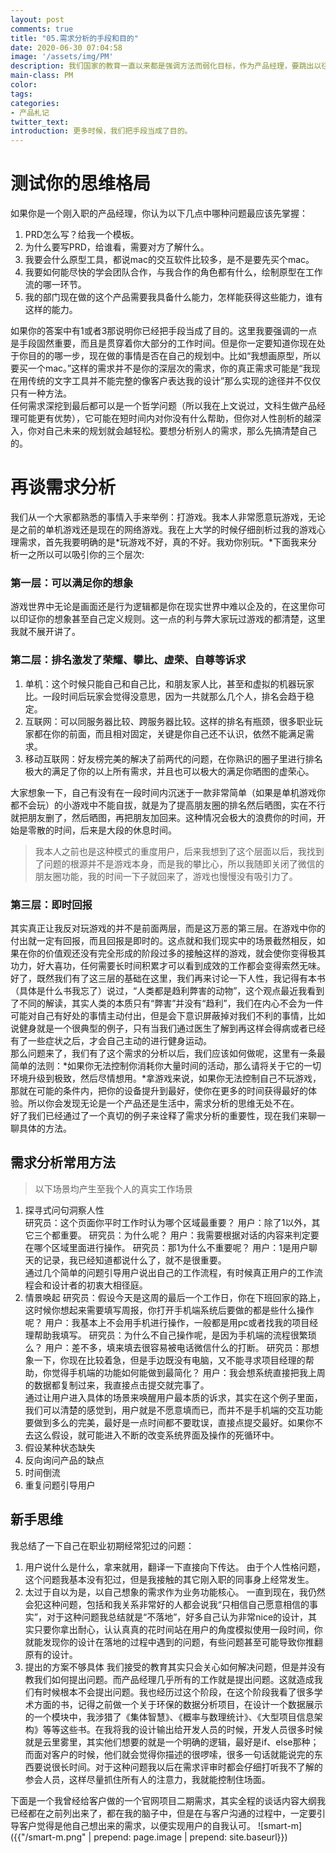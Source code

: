 ```yaml
---
layout: post
comments: true
title: "05.需求分析的手段和目的"
date: 2020-06-30 07:04:58
image: '/assets/img/PM'
description: 我们国家的教育一直以来都是强调方法而弱化目标，作为产品经理，要跳出以往的教育模式，时刻反思自己做每一件事的目的。
main-class: PM
color:
tags:
categories:
- 产品札记
twitter_text:
introduction: 更多时候，我们把手段当成了目的。
---
```



# 测试你的思维格局
如果你是一个刚入职的产品经理，你认为以下几点中哪种问题最应该先掌握：
1. PRD怎么写？给我一个模板。
2. 为什么要写PRD，给谁看，需要对方了解什么。
3. 我要会什么原型工具，都说mac的交互软件比较多，是不是要先买个mac。
4. 我要如何能尽快的学会团队合作，与我合作的角色都有什么，绘制原型在工作流的哪一环节。
5. 我的部门现在做的这个产品需要我具备什么能力，怎样能获得这些能力，谁有这样的能力。

如果你的答案中有1或者3那说明你已经把手段当成了目的。这里我要强调的一点是手段固然重要，而且是贯穿着你大部分的工作时间。但是你一定要知道你现在处于你目的的哪一步，现在做的事情是否在自己的规划中。比如“我想画原型，所以要买一个mac。”这样的需求并不是你的深层次的需求，你的真正需求可能是“我现在用传统的文字工具并不能完整的像客户表达我的设计”那么实现的途径并不仅仅只有一种方法。  
任何需求深挖到最后都可以是一个哲学问题（所以我在上文说过，文科生做产品经理可能更有优势），它可能在短时间内对你没有什么帮助，但你对人性剖析的越深入，你对自己未来的规划就会越轻松。要想分析别人的需求，那么先搞清楚自己的。

# 再谈需求分析
我们从一个大家都熟悉的事情入手来举例：打游戏。我本人非常愿意玩游戏，无论是之前的单机游戏还是现在的网络游戏。我在上大学的时候仔细剖析过我的游戏心理需求，首先我要明确的是*玩游戏不好，真的不好。我劝你别玩。*下面我来分析一之所以可以吸引你的三个层次:
### 第一层：可以满足你的想象
游戏世界中无论是画面还是行为逻辑都是你在现实世界中难以企及的，在这里你可以印证你的想象甚至自己定义规则。这一点的利与弊大家玩过游戏的都清楚，这里我就不展开讲了。
### 第二层：排名激发了荣耀、攀比、虚荣、自尊等诉求
1. 单机：这个时候只能自己和自己比，和朋友家人比，甚至和虚拟的机器玩家比。一段时间后玩家会觉得没意思，因为一共就那么几个人，排名会趋于稳定。
2. 互联网：可以同服务器比较、跨服务器比较。这样的排名有瓶颈，很多职业玩家都在你的前面，而且相对固定，关键是你自己还不认识，依然不能满足需求。
3. 移动互联网：好友榜完美的解决了前两代的问题，在你熟识的圈子里进行排名极大的满足了你的以上所有需求，并且也可以极大的满足你晒图的虚荣心。  

大家想象一下，自己有没有在一段时间内沉迷于一款非常简单（如果是单机游戏你都不会玩）的小游戏中不能自拔，就是为了提高朋友圈的排名然后晒图，实在不行就把朋友删了，然后晒图，再把朋友加回来。这种情况会极大的浪费你的时间，开始是零散的时间，后来是大段的休息时间。
> 我本人之前也是这种模式的重度用户，后来我想到了这个层面以后，我找到了问题的根源并不是游戏本身，而是我的攀比心，所以我随即关闭了微信的朋友圈功能，我的时间一下子就回来了，游戏也慢慢没有吸引力了。  

### 第三层：即时回报
其实真正让我反对玩游戏的并不是前面两层，而是这万恶的第三层。在游戏中你的付出就一定有回报，而且回报是即时的。这点就和我们现实中的场景截然相反，如果在你的价值观还没有完全形成的阶段过多的接触这样的游戏，就会使你变得极其功力，好大喜功，任何需要长时间积累才可以看到成效的工作都会变得索然无味。  
好了，既然我们有了这三层的基础在这里，我们再来讨论一下人性，我记得有本书（具体是什么书我忘了）说过，“人类都是趋利弊害的动物”，这个观点最近我看到了不同的解读，其实人类的本质只有“弊害”并没有“趋利”，我们在内心不会为一件可能对自己有好处的事情主动付出，但是会下意识屏蔽掉对我们不利的事情，比如说健身就是一个很典型的例子，只有当我们通过医生了解到再这样会得病或者已经有了一些症状之后，才会自己主动的进行健身运动。  
那么问题来了，我们有了这个需求的分析以后，我们应该如何做呢，这里有一条最简单的法则：*如果你无法控制你消耗你大量时间的活动，那么请将关于它的一切环境升级到极致，然后尽情想用。*拿游戏来说，如果你无法控制自己不玩游戏，那就在可能的条件内，把你的设备提升到最好，使你在更多的时间获得最好的体验。所以你会发现无论是一个产品还是生活中，需求分析的思维无处不在。  
好了我们已经通过了一个真切的例子来诠释了需求分析的重要性，现在我们来聊一聊具体的方法。
## 需求分析常用方法
> 以下场景均产生至我个人的真实工作场景  

1. 探寻式问句洞察人性  
研究员：这个页面你平时工作时认为哪个区域最重要？
用户：除了1以外，其它三个都重要。
研究员：为什么呢？
用户：我需要根据对话的内容来判定要在哪个区域里面进行操作。
研究员：那1为什么不重要呢？
用户：1是用户聊天的记录，我已经知道都说什么了，就不是很重要。  
通过几个简单的问题引导用户说出自己的工作流程，有时候真正用户的工作流程会和设计者的初衷大相径庭。  
2. 情景唤起
研究员：假设今天是这周的最后一个工作日，你在下班回家的路上，这时候你想起来需要填写周报，你打开手机端系统后要做的都是些什么操作呢？
用户：我基本上不会用手机进行操作，一般都是用pc或者找我的项目经理帮助我填写。
研究员：为什么不自己操作呢，是因为手机端的流程很繁琐么？
用户：差不多，填来填去很容易被电话微信什么的打断。
研究员：那想象一下，你现在比较着急，但是手边既没有电脑，又不能寻求项目经理的帮助，你觉得手机端的功能如何能做到最简化？
用户：我会想系统直接把我上周的数据都复制过来，我直接点击提交就完事了。  
通过让用户进入具体的场景来唤醒用户最本质的诉求，其实在这个例子里面，我们可以清楚的感觉到，用户就是不愿意填而已，而并不是手机端的交互功能要做到多么的完美，最好是一点时间都不要耽误，直接点提交最好。如果你不去这么假设，就可能进入不断的改变系统界面及操作的死循环中。  
3. 假设某种状态缺失
4. 反向询问产品的缺点
5. 时间倒流
6. 重复问题引导用户

## 新手思维
我总结了一下自己在职业初期经常犯过的问题： 
1. 用户说什么是什么，拿来就用，翻译一下直接向下传达。
由于个人性格问题，这个问题我基本没有犯过，但是我接触的其它刚入职的同事身上经常发生。
2. 太过于自以为是，以自己想象的需求作为业务功能核心。
一直到现在，我仍然会犯这种问题，包括和我关系非常好的人都会说我“只相信自己愿意相信的事实”，对于这种问题我总结就是“不落地”，好多自己认为非常nice的设计，其实只要你拿出耐心，认认真真的花时间站在用户的角度模拟使用一段时间，你就能发现你的设计在落地的过程中遇到的问题，有些问题甚至可能导致你推翻原有的设计。
3. 提出的方案不够具体
我们接受的教育其实只会关心如何解决问题，但是并没有教我们如何提出问题。而产品经理几乎所有的工作就是提出问题。这就造成我们有时候根本不会提出问题。我也经历过这个阶段，在这个阶段我看了很多学术方面的书，记得之前做一个关于环保的数据分析项目，在设计一个数据展示的一个模块中，我涉猎了《集体智慧》、《概率与数理统计》、《大型项目信息架构》等等这些书。在我将我的设计输出给开发人员的时候，开发人员很多时候就是云里雾里，其实他们想要的就是一个明确的逻辑，最好是if、else那种；而面对客户的时候，他们就会觉得你描述的很啰嗦，很多一句话就能说完的东西要说很长时间。对于这种问题我以后在需求评审时都会仔细打听我不了解的参会人员，这样尽量抓住所有人的注意力，我就能控制住场面。  

下面是一个我曾经给客户做的一个官网项目二期需求，其实全程的谈话内容大纲我已经都在之前列出来了，都在我的脑子中，但是在与客户沟通的过程中，一定要引导客户觉得是他自己想出来的需求，以便实现用户的自我认可。
![smart-m]({{"/smart-m.png" | prepend: page.image | prepend: site.baseurl}})








